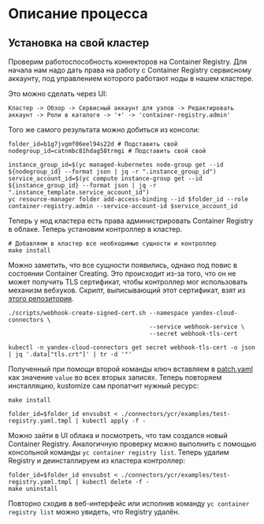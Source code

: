 # Описание процесса

## Установка на свой кластер

Проверим работоспособность коннекторов на Container Registry. Для начала нам надо дать права на работу с Container Registry
сервисному аккаунту, под управлением которого работают ноды в нашем кластере.

Это можно сделать через UI:

```Кластер -> Обзор -> Сервисный аккаунт для узлов -> Редактировать аккаунт -> Роли в каталоге -> '+' -> 'container-registry.admin'```

Того же самого результата можно добиться из консоли:

```shell
folder_id=b1g7jvgmf06eel94s22d # Подставить свой
nodegroup_id=catnmbc81hdag58trmgi # Подставить свой свой

instance_group_id=$(yc managed-kubernetes node-group get --id ${nodegroup_id} --format json | jq -r ".instance_group_id")
service_account_id=$(yc compute instance-group get --id ${instance_group_id} --format json | jq -r ".instance_template.service_account_id")
yc resource-manager folder add-access-binding --id $folder_id --role container-registry.admin --service-account-id $service_account_id
```

Теперь у нод кластера есть права администрировать Container Registry в облаке. Теперь установим контроллер в кластер.

```shell
# Добавляем в кластер все необходимые сущности и контроллер
make install
```
Можно заметить, что все сущности появились, однако под повис в состоянии Container Creating. Это происходит из-за того,
что он не может получить TLS сертификат, чтобы контроллер мог использовать механизм вебхуков. Скрипт, выписывающий этот
сертификат, взят из [этого репозитория](https://github.com/morvencao/kube-mutating-webhook-tutorial).

```shell
./scripts/webhook-create-signed-cert.sh --namespace yandex-cloud-connectors \
                                        --service webhook-service \
                                        --secret webhook-tls-cert

kubectl -n yandex-cloud-connectors get secret webhook-tls-cert -o json | jq '.data["tls.crt"]' | tr -d '"'
```

Полученный при помощи второй команды ключ вставляем в [patch.yaml](config/webhook/patch.yaml) как
значение `value` во всех вторых записях. Теперь повторяем инсталляцию, kustomize сам пропатчит нужный ресурс:

```shell
make install

folder_id=$folder_id envsubst < ./connectors/ycr/examples/test-registry.yaml.tmpl | kubectl apply -f -
```

Можно зайти в UI облака и посмотреть, что там создался новый Container Registry. Аналогичную проверку можно выполнить
с помощью консольной команды `yc container registry list`. Теперь удалим Registry и деинсталлируем из кластера 
контроллер:

```shell
folder_id=$folder_id envsubst < ./connectors/ycr/examples/test-registry.yaml.tmpl | kubectl delete -f -
make uninstall
```

Повторно сходив в веб-интерфейс или исполнив команду `yc container registry list` можно увидеть, что Registry
удалён.